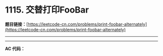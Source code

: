# 1115. 交替打印FooBar

**题目链接：**[https://leetcode-cn.com/problems/print-foobar-alternately](https://leetcode-cn.com/problems/print-foobar-alternately)

---

<Cards card="leetcode_1115_print-foobar-alternately"></Cards>

---

**AC 代码：**

```java

```